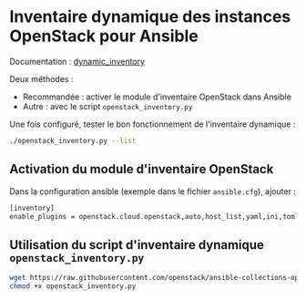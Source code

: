 Inventaire dynamique des instances OpenStack pour Ansible
=========================================================

Documentation : [dynamic_inventory](https://docs.ansible.com/ansible/latest/user_guide/intro_dynamic_inventory.html)

Deux méthodes :
- Recommandée : activer le module d'inventaire OpenStack dans Ansible
- Autre : avec le script `openstack_inventory.py`

Une fois configuré, tester le bon fonctionnement de l'inventaire dynamique :
```bash
./openstack_inventory.py --list
```

## Activation du module d'inventaire OpenStack

Dans la configuration ansible (exemple dans le fichier `ansible.cfg`), ajouter :

```bash
[inventory]
enable_plugins = openstack.cloud.openstack,auto,host_list,yaml,ini,toml,script
```

## Utilisation du script d'inventaire dynamique `openstack_inventory.py`

```bash
wget https://raw.githubusercontent.com/openstack/ansible-collections-openstack/master/scripts/inventory/openstack_inventory.py
chmod +x openstack_inventory.py
```
